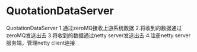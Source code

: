 # QuotationDataServer
QuotationDataServer
1.通过zeroMQ接收上游系统数据
2.将收到的数据通过zeroMQ发送出去
3.将收到的数据通过netty server发送出去
4.注册netty server 服务端，管理netty client连接
